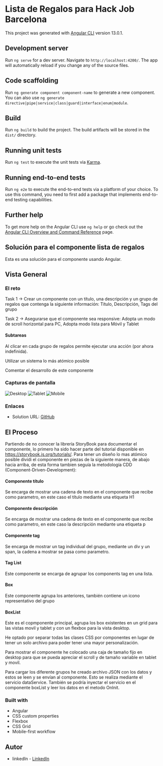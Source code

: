 # Lista de Regalos para Hack Job Barcelona

This project was generated with [Angular CLI](https://github.com/angular/angular-cli) version 13.0.1.

## Development server

Run `ng serve` for a dev server. Navigate to `http://localhost:4200/`. The app will automatically reload if you change any of the source files.

## Code scaffolding

Run `ng generate component component-name` to generate a new component. You can also use `ng generate directive|pipe|service|class|guard|interface|enum|module`.

## Build

Run `ng build` to build the project. The build artifacts will be stored in the `dist/` directory.

## Running unit tests

Run `ng test` to execute the unit tests via [Karma](https://karma-runner.github.io).

## Running end-to-end tests

Run `ng e2e` to execute the end-to-end tests via a platform of your choice. To use this command, you need to first add a package that implements end-to-end testing capabilities.

## Further help

To get more help on the Angular CLI use `ng help` or go check out the [Angular CLI Overview and Command Reference](https://angular.io/cli) page.

## Solución para  el componente lista de regalos 

Esta es una solución para el componente usando Angular.

## Vista General

### El reto

Task 1 -> Crear un componente con un título, una descripción y un grupo de regalos que contenga la siguiente información: Título, Descripción, Tags del grupo

Task 2 -> Asegurarse que el componente sea responsive: Adopta un modo de scroll horizontal para PC, Adopta modo lista para Móvil y Tablet

#### Subtareas

Al clicar en cada grupo de regalos permite ejecutar una acción (por ahora indefinida).

Utilizar un sistema lo más atómico posible

Comentar el desarrollo de este componente

### Capturas de pantalla

![Desktop](./screenshot/ScreenshotDesktopListaRegalos.png)
![Tablet](./screenshot/ScreenshotTabletListaRegalos.png)
![Mobile](./screenshot/ScreenshotMobileListaRegalos.png)

### Enlaces

- Solution URL: [GitHub](https://github.com/ManuelFernandezEsteban/lista-regalos-job.git)

## El Proceso

Partiendo de no conocer la librería StoryBook para documentar el componente, lo primero ha sido hacer parte del tutorial disponible en https://storybook.js.org/tutorials/. 
Para tener un diseño lo mas atómico posible dividi el componente en piezas de la siguiente manera, de abajo hacia arriba, de esta forma tambien seguía
la metodología CDD (Component-Driven-Development):

#### Componente título

Se encarga de mostrar una cadena de texto en el componente que recibe como parametro, en este caso el título mediante una etiqueta H1

#### Componente descripción

Se encarga de mostrar una cadena de texto en el componente que recibe como parametro, en este caso la descripción mediante una etiqueta p

#### Componente tag

Se encarga de mostrar un tag individual del grupo, mediante un div y un span, la cadena a mostrar se pasa como parametro.

#### Tag List

Este componente se encarga de agrupar los components tag en una lista.

#### Box

Este componente agrupa los anteriores, también contiene un icono representativo del grupo

#### BoxList

Este es el copmponente principal, agrupa los box existentes en un grid para las vistas movil y tablet y con un flexbox para la vista desktop.


He optado por separar todas las clases CSS por componentes en lugar de tener un solo archivo para poder tener una mayor personalización. 

Para mostrar el componente he colocado una caja de tamaño fijo en desktop para que se pueda apreciar el scroll y de tamaño variable en tablet y movil.

Para cargar los diferente grupos he creado archivo JSON con los datos y estos se leen y se envían al componente. Esto se realiza mediante el servicio dataService. También se podría inyectar el servicio en el componente boxList y leer los datos en el metodo OnInit. 




### Built with

- Angular
- CSS custom properties
- Flexbox
- CSS Grid
- Mobile-first workflow

## Autor

- linkedIn - [LinkedIn](www.linkedin.com/in/manuel-fernandez-esteban)